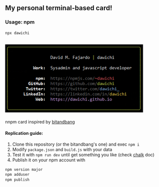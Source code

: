 ## My personal terminal-based card!

### Usage: npm
```bash
npx dawichi
```
![sample-img](./npxdawichi.png)
---

nnpm card inspired by [bitandbang](https://github.com/bnb/bitandbang)

#### Replication guide:

1. Clone this repository (or the bitandbang's one) and exec `npm i`
2. Modify `package.json` and `build.js` with your data
3. Test it with `npm run dev` until get something you like (check [chalk](https://www.npmjs.com/package/chalk) doc)
4. Publish it on your npm account with
```bash
npm version major
npm adduser
npm publish
```
